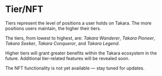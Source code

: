 # Tier/NFT

Tiers represent the level of positions a user holds on Takara. The more positions users maintain, the higher their tiers.

The tiers, from lowest to highest, are: _Takara Wanderer_, _Takara Pioneer_, _Takara Seeker_, _Takara Conqueror_, and _Takara Legend_.

Higher tiers will grant greater benefits within the Takara ecosystem in the future. Additional tier-related features will be revealed soon.

The NFT functionality is not yet available — stay tuned for updates.
